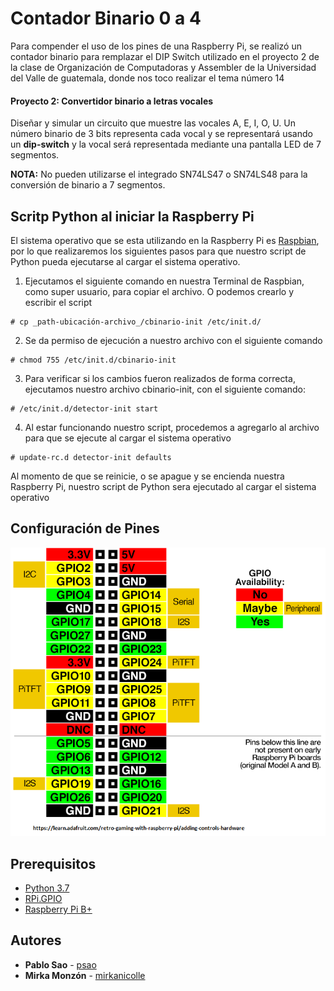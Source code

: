 # Contador Binario 0 a 4
Para compender el uso de los pines de una Raspberry Pi, se realizó un contador binario para remplazar el DIP Switch utilizado en el proyecto 2 de la clase de Organización de Computadoras y Assembler de la Universidad del Valle de guatemala, donde nos toco realizar el tema número 14

#### Proyecto 2: Convertidor binario a letras vocales
Diseñar y simular un circuito que muestre las vocales A, E, I, O, U. Un número binario de 3 bits representa cada vocal y se representará usando un **dip-switch** y la vocal será representada mediante una pantalla LED de 7 segmentos.

**NOTA:** No pueden utilizarse el integrado SN74LS47 o SN74LS48 para la conversión de binario a 7 segmentos.

## Scritp Python al iniciar la Raspberry Pi
El sistema operativo que se esta utilizando en la Raspberry Pi es [Raspbian](https://www.raspberrypi.org/downloads/raspbian/), por lo que realizaremos los siguientes pasos para que nuestro script de Python pueda ejecutarse al cargar el sistema operativo.

1. Ejecutamos el siguiente comando en nuestra Terminal de Raspbian, como super usuario, para copiar el archivo. O podemos crearlo y escribir el script 

```
# cp _path-ubicación-archivo_/cbinario-init /etc/init.d/
```

2. Se da permiso de ejecución a nuestro archivo con el siguiente comando

```
# chmod 755 /etc/init.d/cbinario-init
```

3. Para verificar si los cambios fueron realizados de forma correcta, ejecutamos nuestro archivo cbinario-init, con el siguiente comando:

```
# /etc/init.d/detector-init start
```
4. Al estar funcionando nuestro script, procedemos a agregarlo al archivo para que se ejecute al cargar el sistema operativo

```
# update-rc.d detector-init defaults
```

Al momento de que se reinicie, o se apague y se encienda nuestra Raspberry Pi, nuestro script de Python sera ejecutado al cargar el sistema operativo

## Configuración de Pines

![Pines de Raspberry Pi](/img/headers.png)

## Prerequisitos

* [Python 3.7](https://www.python.org/downloads/release/python-370/)
* [RPi.GPIO](https://pypi.org/project/RPi.GPIO/)
* [Raspberry Pi B+](https://www.raspberrypi.org/products/raspberry-pi-1-model-b-plus/)

## Autores

* **Pablo Sao** - [psao](https://github.com/psao)
* **Mirka Monzón** - [mirkanicolle](https://github.com/mirkanicolle)
